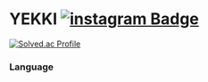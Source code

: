 # YEKKI [![instagram Badge](https://img.shields.io/badge/Instagram-D14836?style=flat&logo=Instagram&logoColor=white)](https://www.instagram.com/yekki_work)

[![Solved.ac Profile](http://mazassumnida.wtf/api/v2/generate_badge?boj=cyc6264)](https://solved.ac/cyc6264/)  

### Language
